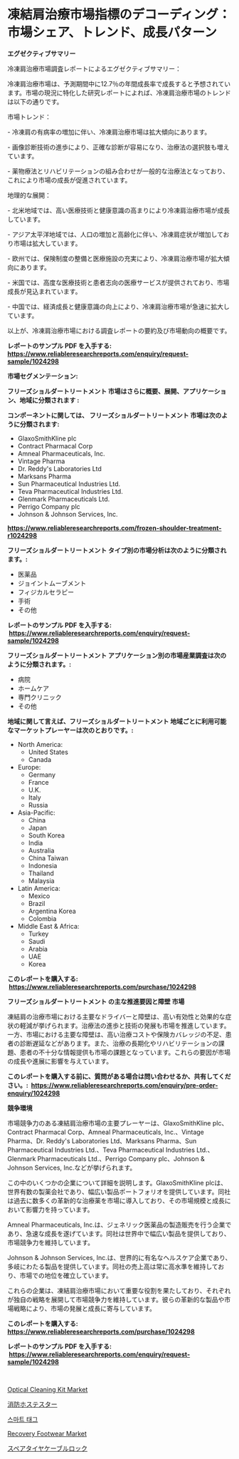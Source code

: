 <p><h1>凍結肩治療市場指標のデコーディング：市場シェア、トレンド、成長パターン</h1></p><p><strong>エグゼクティブサマリー</strong></p>
<p><p>冷凍肩治療市場調査レポートによるエグゼクティブサマリー：</p><p>冷凍肩治療市場は、予測期間中に12.7％の年間成長率で成長すると予想されています。市場の現況に特化した研究レポートによれば、冷凍肩治療市場のトレンドは以下の通りです。</p><p>市場トレンド：</p><p>- 冷凍肩の有病率の増加に伴い、冷凍肩治療市場は拡大傾向にあります。</p><p>- 画像診断技術の進歩により、正確な診断が容易になり、治療法の選択肢も増えています。</p><p>- 薬物療法とリハビリテーションの組み合わせが一般的な治療法となっており、これにより市場の成長が促進されています。</p><p>地理的な展開：</p><p>- 北米地域では、高い医療技術と健康意識の高まりにより冷凍肩治療市場が成長しています。</p><p>- アジア太平洋地域では、人口の増加と高齢化に伴い、冷凍肩症状が増加しており市場は拡大しています。</p><p>- 欧州では、保険制度の整備と医療施設の充実により、冷凍肩治療市場が拡大傾向にあります。</p><p>- 米国では、高度な医療技術と患者志向の医療サービスが提供されており、市場成長が見込まれています。</p><p>- 中国では、経済成長と健康意識の向上により、冷凍肩治療市場が急速に拡大しています。</p><p>以上が、冷凍肩治療市場における調査レポートの要約及び市場動向の概要です。</p></p>
<p><strong>レポートのサンプル PDF を入手する: <a href="https://www.reliableresearchreports.com/enquiry/request-sample/1024298">https://www.reliableresearchreports.com/enquiry/request-sample/1024298</a></strong></p>
<p><strong>市場セグメンテーション:</strong></p>
<p><strong> フリーズショルダートリートメント 市場はさらに概要、展開、アプリケーション、地域に分類されます :</strong></p>
<p><strong>コンポーネントに関しては、 フリーズショルダートリートメント 市場は次のように分類されます: &nbsp;</strong></p>
<p><ul><li>GlaxoSmithKline plc</li><li>Contract Pharmacal Corp</li><li>Amneal Pharmaceuticals, Inc.</li><li>Vintage Pharma</li><li>Dr. Reddy's Laboratories Ltd</li><li>Marksans Pharma</li><li>Sun Pharmaceutical Industries Ltd.</li><li>Teva Pharmaceutical Industries Ltd.</li><li>Glenmark Pharmaceuticals Ltd.</li><li>Perrigo Company plc</li><li>Johnson & Johnson Services, Inc.</li></ul></p>
<p><strong><a href="https://www.reliableresearchreports.com/frozen-shoulder-treatment-r1024298">https://www.reliableresearchreports.com/frozen-shoulder-treatment-r1024298</a></strong></p>
<p><strong> フリーズショルダートリートメント タイプ別の市場分析は次のように分類されます。:</strong></p>
<p><ul><li>医薬品</li><li>ジョイントムーブメント</li><li>フィジカルセラピー</li><li>手術</li><li>その他</li></ul></p>
<p><strong>レポートのサンプル PDF を入手する: &nbsp;<a href="https://www.reliableresearchreports.com/enquiry/request-sample/1024298">https://www.reliableresearchreports.com/enquiry/request-sample/1024298</a></strong></p>
<p><strong> フリーズショルダートリートメント アプリケーション別の市場産業調査は次のように分類されます。:</strong></p>
<p><ul><li>病院</li><li>ホームケア</li><li>専門クリニック</li><li>その他</li></ul></p>
<p><strong>地域に関して言えば、フリーズショルダートリートメント 地域ごとに利用可能なマーケットプレーヤーは次のとおりです。:</strong></p>
<p><ul>
    <li>
        North America:
        <ul>
            <li>United States</li>
            <li>Canada</li>
        </ul>
    </li>
    <li>
        Europe:
        <ul>
            <li>Germany</li>
            <li>France</li>
            <li>U.K.</li>
            <li>Italy</li>
            <li>Russia</li>
        </ul>
    </li>
    <li>
        Asia-Pacific:
        <ul>
            <li>China</li>
            <li>Japan</li>
            <li>South Korea</li>
            <li>India</li>
            <li>Australia</li>
            <li>China Taiwan</li>
            <li>Indonesia</li>
            <li>Thailand</li>
            <li>Malaysia</li>
        </ul>
    </li>
    <li>
        Latin America:
        <ul>
            <li>Mexico</li>
            <li>Brazil</li>
            <li>Argentina Korea</li>
            <li>Colombia</li>
        </ul>
    </li>
    <li>
        Middle East & Africa:
        <ul>
            <li>Turkey</li>
            <li>Saudi</li>
            <li>Arabia</li>
            <li>UAE</li>
            <li>Korea</li>
        </ul>
    </li>
    </ul></p>
<p><strong>このレポートを購入する: &nbsp;<a href="https://www.reliableresearchreports.com/purchase/1024298">https://www.reliableresearchreports.com/purchase/1024298</a></strong></p>
<p><strong>フリーズショルダートリートメント の主な推進要因と障壁 市場</strong></p>
<p><p>凍結肩の治療市場における主要なドライバーと障壁は、高い有効性と効果的な症状の軽減が挙げられます。治療法の進歩と技術の発展も市場を推進しています。一方、市場における主要な障壁は、高い治療コストや保険カバレッジの不足、患者の診断遅延などがあります。また、治療の長期化やリハビリテーションの課題、患者の不十分な情報提供も市場の課題となっています。これらの要因が市場の成長や進展に影響を与えています。</p></p>
<p><strong>このレポートを購入する前に、質問がある場合は問い合わせるか、共有してください。:&nbsp; <a href="https://www.reliableresearchreports.com/enquiry/pre-order-enquiry/1024298">https://www.reliableresearchreports.com/enquiry/pre-order-enquiry/1024298</a></strong></p>
<p><strong>競争環境</strong></p>
<p><p>市場競争力のある凍結肩治療市場の主要プレーヤーは、GlaxoSmithKline plc、Contract Pharmacal Corp、Amneal Pharmaceuticals, Inc.、Vintage Pharma、Dr. Reddy's Laboratories Ltd、Marksans Pharma、Sun Pharmaceutical Industries Ltd.、Teva Pharmaceutical Industries Ltd.、Glenmark Pharmaceuticals Ltd.、Perrigo Company plc、Johnson & Johnson Services, Inc.などが挙げられます。</p><p>この中のいくつかの企業について詳細を説明します。GlaxoSmithKline plcは、世界有数の製薬会社であり、幅広い製品ポートフォリオを提供しています。同社は過去に数多くの革新的な治療薬を市場に導入しており、その市場規模と成長において影響力を持っています。</p><p>Amneal Pharmaceuticals, Inc.は、ジェネリック医薬品の製造販売を行う企業であり、急速な成長を遂げています。同社は世界中で幅広い製品を提供しており、市場競争力を維持しています。</p><p>Johnson & Johnson Services, Inc.は、世界的に有名なヘルスケア企業であり、多岐にわたる製品を提供しています。同社の売上高は常に高水準を維持しており、市場での地位を確立しています。</p><p>これらの企業は、凍結肩治療市場において重要な役割を果たしており、それぞれが独自の戦略を展開して市場競争力を維持しています。彼らの革新的な製品や市場戦略により、市場の発展と成長に寄与しています。</p></p>
<p><strong>このレポートを購入する: &nbsp; <a href="https://www.reliableresearchreports.com/purchase/1024298">https://www.reliableresearchreports.com/purchase/1024298</a></strong></p>
<p><strong>レポートのサンプル PDF を入手する: &nbsp;<a href="https://www.reliableresearchreports.com/enquiry/request-sample/1024298">https://www.reliableresearchreports.com/enquiry/request-sample/1024298</a></strong><strong></strong></p>
<p>&nbsp;</p>
<p><p><a href="https://medium.com/@samantha.welch56767/optical-cleaning-kit-market-research-report-its-history-and-forecast-2024-to-2031-aaeaa558810d">Optical Cleaning Kit Market</a></p><p><a href="https://medium.com/@thomasbaker655/%E7%81%AB%E7%81%BD%E3%83%9B%E3%83%BC%E3%82%B9%E3%83%86%E3%82%B9%E3%82%BF%E3%83%BC%E5%B8%82%E5%A0%B4%E5%88%86%E6%9E%90%E3%81%A82024%E5%B9%B4%E3%81%8B%E3%82%892031%E5%B9%B4%E3%81%BE%E3%81%A7%E3%81%AE%E6%9C%9F%E9%96%93%E3%81%AB%E4%BA%88%E6%B8%AC%E3%81%95%E3%82%8C%E3%82%8B%E5%B8%82%E5%A0%B4%E8%A6%8F%E6%A8%A1-7174f920c79f">消防ホステスター</a></p><p><a href="https://medium.com/@fly879567/quot-%EC%8A%A4%EB%A7%88%ED%8A%B8-%ED%83%9C%EA%B7%B8-%EC%8B%9C%EC%9E%A5-%EB%B3%B4%EA%B3%A0%EC%84%9C%EB%8A%94-%EC%9D%B4-%EC%8B%9C%EC%9E%A5%EC%9D%98-%EC%B5%9C%EC%8B%A0-%ED%8A%B8%EB%A0%8C%EB%93%9C%EC%99%80-%EC%84%B1%EC%9E%A5-%EA%B8%B0%ED%9A%8C%EB%A5%BC-%EB%B3%B4%EC%97%AC%EC%A4%8D%EB%8B%88%EB%8B%A4-quot-b55f388239dc">스마트 태그</a></p><p><a href="https://medium.com/@shawnsmihv698/recovery-footwear-market-research-report-its-history-and-forecast-2024-to-2031-357e24e87f82">Recovery Footwear Market</a></p><p><a href="https://medium.com/@jarredmertz53/%E4%BA%88%E5%82%99%E3%82%BF%E3%82%A4%E3%83%A4%E3%82%B1%E3%83%BC%E3%83%96%E3%83%AB%E3%83%AD%E3%83%83%E3%82%AF%E5%B8%82%E5%A0%B4%E3%81%AE%E8%A6%8F%E6%A8%A1%E3%81%A8%E5%B8%82%E5%A0%B4%E5%8B%95%E5%90%91-%E5%AE%8C%E5%85%A8%E3%81%AA%E7%94%A3%E6%A5%AD%E6%A6%82%E8%A6%81-2024%E5%B9%B4%E3%81%8B%E3%82%892031%E5%B9%B4%E3%81%BE%E3%81%A7-a035468503d2">スペアタイヤケーブルロック</a></p></p>